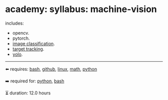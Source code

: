 # academy: syllabus: machine-vision

includes:
- opencv.
- pytorch.
- [image classification](https://github.com/kamangir/bluer-algo/blob/main/bluer_algo/docs/image_classifier).
- [target tracking](https://github.com/kamangir/bluer-algo/blob/main/bluer_algo/docs/tracker).
- [yolo](https://github.com/kamangir/bluer-algo/blob/main/bluer_algo/docs/yolo).

---

⬅️ requires: [bash](./bash.md), [github](./github.md), [linux](./linux.md), [math](./math.md), [python](./python.md)

➡️ required for: [python](./python.md), [bash](./bash.md)

⏳ duration: 12.0 hours

